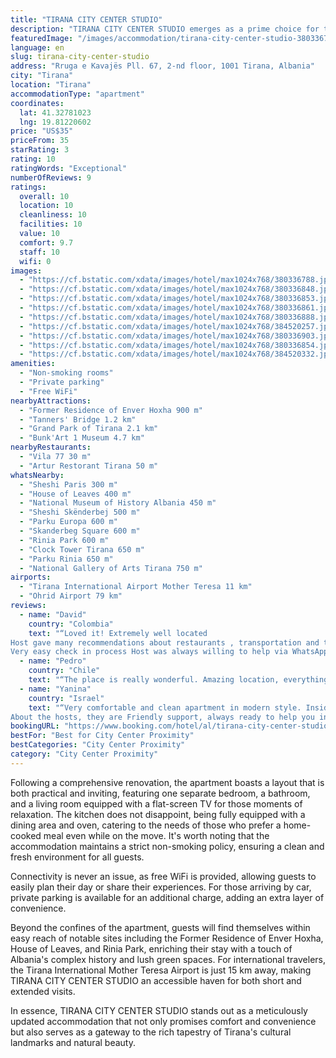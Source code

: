 ```yaml
---
title: "TIRANA CITY CENTER STUDIO"
description: "TIRANA CITY CENTER STUDIO emerges as a prime choice for travelers seeking the heart of Tirana's vibrant culture and history."
featuredImage: "/images/accommodation/tirana-city-center-studio-380336788.jpg"
language: en
slug: tirana-city-center-studio
address: "Rruga e Kavajës Pll. 67, 2-nd floor, 1001 Tirana, Albania"
city: "Tirana"
location: "Tirana"
accommodationType: "apartment"
coordinates:
  lat: 41.32781023
  lng: 19.81220602
price: "US$35"
priceFrom: 35
starRating: 3
rating: 10
ratingWords: "Exceptional"
numberOfReviews: 9
ratings:
  overall: 10
  location: 10
  cleanliness: 10
  facilities: 10
  value: 10
  comfort: 9.7
  staff: 10
  wifi: 0
images:
  - "https://cf.bstatic.com/xdata/images/hotel/max1024x768/380336788.jpg?k=1cef11e90659a93a3ee15fddb017087d0e7cdd4fee8ee505dc729a00d61d2fe5&o=&hp=1"
  - "https://cf.bstatic.com/xdata/images/hotel/max1024x768/380336848.jpg?k=d695fc220a98cd867d74ae3b306c374a19ff52c3a7092606652022faa4875346&o=&hp=1"
  - "https://cf.bstatic.com/xdata/images/hotel/max1024x768/380336853.jpg?k=452417eddf4f5fd95081c445b1aa367599d82be66bf93315cc2274ec1f5d2b23&o=&hp=1"
  - "https://cf.bstatic.com/xdata/images/hotel/max1024x768/380336861.jpg?k=cc789161bf7244f937f03bbc9eee0343210a58abf57268a1ababdc9cc1b0577a&o=&hp=1"
  - "https://cf.bstatic.com/xdata/images/hotel/max1024x768/380336888.jpg?k=fd141342d821cdbfa06b4468806acf77ddf5fe623a98faf6c8fc6b7567dcbbd4&o=&hp=1"
  - "https://cf.bstatic.com/xdata/images/hotel/max1024x768/384520257.jpg?k=8060e25e6b8a7ff7f768619f97aaaf5eedd31c2d8163e7f1d49e054b102cbc95&o=&hp=1"
  - "https://cf.bstatic.com/xdata/images/hotel/max1024x768/380336903.jpg?k=6a94040c4b8aa8882729598a12d0b6941946ea4c03491d70f6108a7be8d9b72a&o=&hp=1"
  - "https://cf.bstatic.com/xdata/images/hotel/max1024x768/380336854.jpg?k=c44e7f2b2ebc728775679ef524dedca04f55ba0e1915cdd3736914f97285243d&o=&hp=1"
  - "https://cf.bstatic.com/xdata/images/hotel/max1024x768/384520332.jpg?k=ef72b61058fce9f9478debaa6ac2d6db5114c877439c0149dd0e99211b2c627e&o=&hp=1"
amenities:
  - "Non-smoking rooms"
  - "Private parking"
  - "Free WiFi"
nearbyAttractions:
  - "Former Residence of Enver Hoxha 900 m"
  - "Tanners' Bridge 1.2 km"
  - "Grand Park of Tirana 2.1 km"
  - "Bunk'Art 1 Museum 4.7 km"
nearbyRestaurants:
  - "Vila 77 30 m"
  - "Artur Restorant Tirana 50 m"
whatsNearby:
  - "Sheshi Paris 300 m"
  - "House of Leaves 400 m"
  - "National Museum of History Albania 450 m"
  - "Sheshi Skënderbej 500 m"
  - "Parku Europa 600 m"
  - "Skanderbeg Square 600 m"
  - "Rinia Park 600 m"
  - "Clock Tower Tirana 650 m"
  - "Parku Rinia 650 m"
  - "National Gallery of Arts Tirana 750 m"
airports:
  - "Tirana International Airport Mother Teresa 11 km"
  - "Ohrid Airport 79 km"
reviews:
  - name: "David"
    country: "Colombia"
    text: "“Loved it! Extremely well located
Host gave many recommendations about restaurants , transportation and tourist info
Very easy check in process Host was always willing to help via WhatsApp Loved the place, super clean and comfy!”"
  - name: "Pedro"
    country: "Chile"
    text: "“The place is really wonderful. Amazing location, everything is clean and modern, and Ojana and Ervin are superb hosts! 10/10 for sure.”"
  - name: "Yanina"
    country: "Israel"
    text: "“Very comfortable and clean apartment in modern style. Inside there is everything you need. Near the house there is a supermarket and many restaurants.
About the hosts, they are Friendly support, always ready to help you in any matter and, which...”"
bookingURL: "https://www.booking.com/hotel/al/tirana-city-center-studio-tirane2.en-gb.html?aid=8035640"
bestFor: "Best for City Center Proximity"
bestCategories: "City Center Proximity"
category: "City Center Proximity"
---
```


Following a comprehensive renovation, the apartment boasts a layout that is both practical and inviting, featuring one separate bedroom, a bathroom, and a living room equipped with a flat-screen TV for those moments of relaxation. The kitchen does not disappoint, being fully equipped with a dining area and oven, catering to the needs of those who prefer a home-cooked meal even while on the move. It's worth noting that the accommodation maintains a strict non-smoking policy, ensuring a clean and fresh environment for all guests.

Connectivity is never an issue, as free WiFi is provided, allowing guests to easily plan their day or share their experiences. For those arriving by car, private parking is available for an additional charge, adding an extra layer of convenience.

Beyond the confines of the apartment, guests will find themselves within easy reach of notable sites including the Former Residence of Enver Hoxha, House of Leaves, and Rinia Park, enriching their stay with a touch of Albania's complex history and lush green spaces. For international travelers, the Tirana International Mother Teresa Airport is just 15 km away, making TIRANA CITY CENTER STUDIO an accessible haven for both short and extended visits.

In essence, TIRANA CITY CENTER STUDIO stands out as a meticulously updated accommodation that not only promises comfort and convenience but also serves as a gateway to the rich tapestry of Tirana's cultural landmarks and natural beauty.